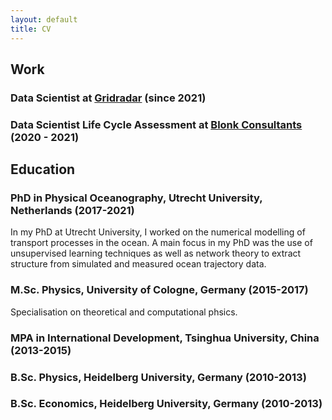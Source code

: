 ```yaml
---
layout: default
title: CV
---
```


## Work

### Data Scientist at [Gridradar](https://gridradar.net/en) (since 2021)

### Data Scientist Life Cycle Assessment at [Blonk Consultants](https://blonkconsultants.nl/?lang=en) (2020 - 2021)

## Education

### PhD in Physical Oceanography, Utrecht University, Netherlands (2017-2021)
In my PhD at Utrecht University, I worked on the numerical modelling of transport processes in the ocean. A main focus in my PhD was the use of unsupervised learning techniques as well as network theory to extract structure from simulated and measured ocean trajectory data.

### M.Sc. Physics, University of Cologne, Germany (2015-2017)
Specialisation on theoretical and computational phsics. 

### MPA in International Development, Tsinghua University, China (2013-2015)

### B.Sc. Physics, Heidelberg University, Germany (2010-2013)

### B.Sc. Economics, Heidelberg University, Germany (2010-2013)
